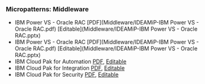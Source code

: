 ### Micropatterns: Middleware

 - IBM Power VS - Oracle RAC [PDF](Middleware/IDEAMiP-IBM Power VS - Oracle RAC.pdf)  [Editable](Middleware/IDEAMiP-IBM Power VS - Oracle RAC.pptx)
  - IBM Power VS - Oracle RAC [PDF](Middleware/IDEAMiP-IBM Power VS - Oracle RAC.pdf)  [Editable](Middleware/IDEAMiP-IBM Power VS - Oracle RAC.pptx)
 - IBM Cloud Pak for Automation [PDF](), [Editable]()
 - IBM Cloud Pak for Integration [PDF](), [Editable]()
 - IBM Cloud Pak for Security [PDF](), [Editable]()